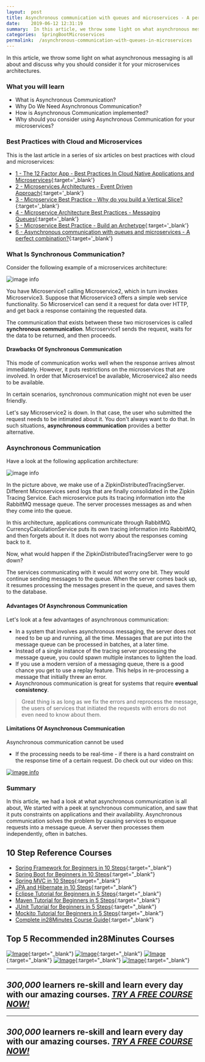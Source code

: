 ```yaml
---
layout:  post
title: Asynchronous communication with queues and microservices - A perfect combination?
date:    2019-06-12 12:31:19
summary:  In this article, we throw some light on what asynchronous messaging is all about and discuss why you should consider it for your microservices architectures.
categories:  SpringBootMicroservices
permalink:  /asynchronous-communication-with-queues-in-microservices
---
```


In this article, we throw some light on what asynchronous messaging is all about and discuss why you should consider it for your microservices architectures.

### What you will learn
- What is Asynchronous Communication?
- Why Do We Need Asynchronous Communication?
- How is Asynchronous Communication implemented?
- Why should you consider using Asynchronous Communication for your microservices?

### Best Practices with Cloud and Microservices

This is the last article in a series of six articles on best practices with cloud and microservices:
- [1 - The 12 Factor App - Best Practices In Cloud Native Applications and Microservices](/12-factor-app-cloud-native-microservices-best-practices){:target='_blank'}
- [2 - Microservices Architectures - Event Driven Approach](/introduction-to-event-driven-architectures-with-microservices){:target='_blank'}
- [3 - Microservice Best Practice - Why do you build a Vertical Slice?](/software-best-practices-building-a-vertical-slice){:target='_blank'}
- [4 - Microservice Architecture Best Practices - Messaging Queues](/messaging-queues-and-asynchronous-communication-in-microservices){:target='_blank'}
- [5 - Microservice Best Practice - Build an Archetype](/creating-archetypes-in-microservices-architectures-best-practices){:target='_blank'}
- [6 - Asynchronous communication with queues and microservices - A perfect combination?](/asynchronous-communication-with-queues-in-microservices){:target='_blank'}

### What Is Synchronous Communication?

Consider the following example of a microservices architecture:

![image info](/images/Capture-046-02.png)

You have Microservice1 calling Microservice2, which in turn invokes Microservice3. Suppose that Microservice3 offers a simple web service functionality. So Microservice1 can send it a request for data over HTTP, and get back a response containing the requested data. 

The communication that exists between these two microservices is called **synchronous communication**. Microservice1 sends the request, waits for the data to be returned, and then proceeds. 

#### Drawbacks Of Synchronous Communication

This mode of communication works well when the response arrives almost immediately. However, it puts restrictions on the microservices that are involved. In order that Microservice1 be available, Microservice2 also needs to be available. 

In certain scenarios, synchronous communication might not even be user friendly.

Let's say Microservice2 is down. In that case, the user who submitted the request needs to be intimated about it. You don't always want to do that. In such situations, **asynchronous communication** provides a better alternative. 

### Asynchronous Communication

Have a look at the following application architecture:

![image info](/images/Capture-046-03.png)

In the picture above, we make use of a ZipkinDistributedTracingServer. Different Microservices send logs that are finally consolidated in the Zipkin Tracing Service. Each microservice puts its tracing information into the RabbitMQ message queue. The server processes messages as and when they come into the queue. 

In this architecture, applications communicate through RabbitMQ. CurrencyCalculationService puts its own tracing information into RabbitMQ, and then forgets about it. It does not worry about the responses coming back to it.

Now, what would happen if the ZipkinDistributedTracingServer were to go down? 

The services communicating with it would not worry one bit. They would continue sending messages to the queue. When the server comes back up, it resumes processing the messages present in the queue, and saves them to the database. 

#### Advantages Of Asynchronous Communication

Let's look at a few advantages of asynchronous communication:
* In a system that involves asynchronous messaging, the server does not need to be up and running, all the time. Messages that are put into the message queue can be processed in batches, at a later time.
* Instead of a single instance of the tracing server processing the message queue, you could spawn multiple instances to lighten the load. 
* If you use a modern version of a messaging queue, there is a good chance you get to use a replay feature. This helps in re-processing a message that initially threw an error. 
* Asynchronous communication is great for systems that require **eventual consistency**. 

> Great thing is as long as we fix the errors and reprocess the message, the users of services that initiated the requests with errors do not even need to know about them. 

#### Limitations Of Asynchronous Communication

Asynchronous communication cannot be used 
- If the processing needs to be real-time - if there is a hard constraint on the response time of a certain request. 
Do check out our video on this:

[![image info](/images/Capture-046-01.png)](https://www.youtube.com/watch?v=wCugdNicf-0)

### Summary

In this article, we had a look at what asynchronous communication is all about, We started with a peek at synchronous communication, and saw that it puts constraints on applications and their availability. Asynchronous communication solves the problem by causing services to enqueue requests into a message queue. A server then processes them independently, often in batches.

## 10 Step Reference Courses

- [Spring Framework for Beginners in 10 Steps](https://courses.in28minutes.com/p/spring-framework-for-beginners){:target="_blank"}
- [Spring Boot for Beginners in 10 Steps](https://courses.in28minutes.com/p/spring-boot-for-beginners-in-10-steps){:target="_blank"}
- [Spring MVC in 10 Steps](https://www.youtube.com/watch?v=BjNhGaZDr0Y){:target="_blank"}
- [JPA and Hibernate in 10 Steps](https://courses.in28minutes.com/p/jpa-and-hibernate-tutorial-for-beginners-with-spring-boot){:target="_blank"}
- [Eclipse Tutorial for Beginners in 5 Steps](https://courses.in28minutes.com/p/eclipse-tutorial-for-beginners){:target="_blank"}
- [Maven Tutorial for Beginners in 5 Steps](https://courses.in28minutes.com/p/maven-tutorial-for-beginners-in-5-steps){:target="_blank"}
- [JUnit Tutorial for Beginners in 5 Steps](https://courses.in28minutes.com/p/junit-tutorial-for-beginners){:target="_blank"}
- [Mockito Tutorial for Beginners in 5 Steps](https://courses.in28minutes.com/p/mockito-for-beginner-in-5-steps){:target="_blank"}
- [Complete in28Minutes Course Guide](https://courses.in28minutes.com/p/in28minutes-course-guide){:target="_blank"}

## Top 5 Recommended in28Minutes Courses
[![Image](/images/Course-Go-Full-Stack-With-Spring-Boot-and-React.png "Go Full Stack with Spring Boot and React")](https://www.udemy.com/course/full-stack-application-with-spring-boot-and-react/?couponCode=NOVEMBER-2019){:target="_blank"}
[![Image](/images/Course-Master-Microservices-with-Spring-Boot-and-Spring-Cloud.png "Master Microservices with Spring Boot and Spring Cloud")](https://www.udemy.com/course/microservices-with-spring-boot-and-spring-cloud/?couponCode=NOVEMBER-2019){:target="_blank"}
[![Image](/images/Course-Spring-Framework-Master-Class---Beginner-to-Expert.png "Spring Master Class - Beginner to Expert")](https://www.udemy.com/course/spring-tutorial-for-beginners/?couponCode=NOVEMBER-2019){:target="_blank"}
[![Image](/images/Course-KubernetesCrashCourse.png "Kubernetes Crash Course for Java Spring Boot Developers")](https://www.udemy.com/course/kubernetes-crash-course-for-java-developers/?couponCode=NOVEMBER-2019){:target="_blank"}
[![Image](/images/Course-DockerCrashCourseForJavaSpringBootDevelopers.png "Docker Crash Course for Java Spring Boot Developers")](https://www.udemy.com/course/docker-course-with-java-and-spring-boot-for-beginners/?couponCode=NOVEMBER-2019){:target="_blank"}

---
***300,000*** learners re-skill and learn every day with our amazing courses. ***[TRY A FREE COURSE NOW!](https://rebrand.ly/in28minutes-try-free-course)***
---

---
***300,000*** learners re-skill and learn every day with our amazing courses. ***[TRY A FREE COURSE NOW!](https://rebrand.ly/in28minutes-try-free-course)***
---




